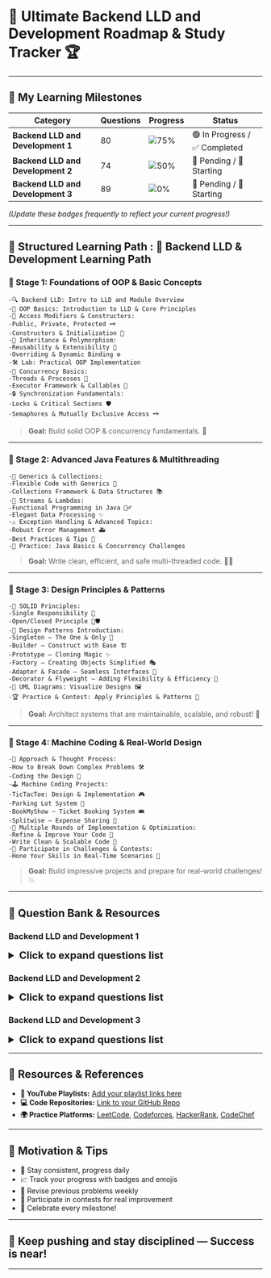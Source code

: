 # 🚀 **Ultimate Backend LLD and Development Roadmap & Study Tracker** 🏆

---

## 🎯 **My Learning Milestones**

| **Category**                      | **Questions** | **Progress** | **Status** |
|-----------------------------------|----------------|--------------|------------|
| **Backend LLD and Development 1** | 80 | ![75%](https://img.shields.io/badge/Progress-75%25-brightgreen) | 🟢 In Progress / ✅ Completed |
| **Backend LLD and Development 2** | 74 | ![50%](https://img.shields.io/badge/Progress-50%25-yellow) | 🔴 Pending / 🚧 Starting  |
| **Backend LLD and Development 3** | 89 | ![0%](https://img.shields.io/badge/Progress-20%25-red) | 🔴 Pending / 🚧 Starting |


*(Update these badges frequently to reflect your current progress!)*

---

## 📘 **Structured Learning Path : 📘 Backend LLD & Development Learning Path**

### 🌱 Stage 1: Foundations of OOP & Basic Concepts
    -🔍 Backend LLD: Intro to LLD and Module Overview
    -🧱 OOP Basics: Introduction to LLD & Core Principles
    -🔑 Access Modifiers & Constructors:
    -Public, Private, Protected 🗝️
    -Constructors & Initialization 🚀
    -🌳 Inheritance & Polymorphism:
    -Reusability & Extensibility 🎯
    -Overriding & Dynamic Binding ⚙️
    -🛠️ Lab: Practical OOP Implementation
    -🧵 Concurrency Basics:
    -Threads & Processes 🧵
    -Executor Framework & Callables 🚀
    -🔒 Synchronization Fundamentals:
    -Locks & Critical Sections 🛡️
    -Semaphores & Mutually Exclusive Access 🗝️
> **Goal:** Build solid OOP & concurrency fundamentals. 💪

---

### 🌟 Stage 2: Advanced Java Features & Multithreading

    -🌈 Generics & Collections:
    -Flexible Code with Generics 🎨
    -Collections Framework & Data Structures 📚
    -🌊 Streams & Lambdas:
    -Functional Programming in Java 🏄‍♂️
    -Elegant Data Processing ✨
    -⚠️ Exception Handling & Advanced Topics:
    -Robust Error Management 🚑
    -Best Practices & Tips 🚀
    -🧪 Practice: Java Basics & Concurrency Challenges

> **Goal:** Write clean, efficient, and safe multi-threaded code. 🧙‍♂️

---

### 🌟 Stage 3: Design Principles & Patterns

    -🧱 SOLID Principles:
    -Single Responsibility 👤
    -Open/Closed Principle 🚪🛡️
    -🔄 Design Patterns Introduction:
    -Singleton — The One & Only 👑
    -Builder — Construct with Ease 🏗️
    -Prototype — Cloning Magic ✨
    -Factory — Creating Objects Simplified 🎭
    -Adapter & Facade — Seamless Interfaces 🌉
    -Decorator & Flyweight — Adding Flexibility & Efficiency 🌟
    -🎨 UML Diagrams: Visualize Designs 🖼️
    -🏆 Practice & Contest: Apply Principles & Patterns 📝

> **Goal:** Architect systems that are maintainable, scalable, and robust! 🚀

---

### 🌟 Stage 4: Machine Coding & Real-World Design

    -🧩 Approach & Thought Process:
    -How to Break Down Complex Problems 🛠️
    -Coding the Design 🧮
    -🕹️ Machine Coding Projects:
    -TicTacToe: Design & Implementation 🎮
    -Parking Lot System 🚗
    -BookMyShow — Ticket Booking System 🎟️
    -Splitwise — Expense Sharing 💸
    -🚧 Multiple Rounds of Implementation & Optimization:
    -Refine & Improve Your Code 🔧
    -Write Clean & Scalable Code 🧼
    -🏅 Participate in Challenges & Contests:
    -Hone Your Skills in Real-Time Scenarios 🏁

> **Goal:** Build impressive projects and prepare for real-world challenges! 💥

---

## 🔖 Question Bank & Resources

### Backend LLD and Development 1

<details>
<summary style="font-weight:bold; font-size:20px;">Click to expand questions list</summary>

#### Backend LLD: Concurrency-4: Synchronization with Semaphores

| Question Summary                                | YouTube | Source Code                                                                                                                                                                                                              |
|-------------------------------------------------|---------|--------------------------------------------------------------------------------------------------------------------------------------------------------------------------------------------------------------------------|
| Synchronization using Semaphores -1             | [🔗](#) | [💻](#)                                                                                                                                                                                                                  |
| Synchronization using Semaphores -3             | [🔗](#) | [💻](#)                                                                                                                                                                                                                  |
| Synchronization using Semaphores -5             | [🔗](#) | [💻](#)                                                                                                                                                                                                                  |
| Concurrency Problems - Print In Order           | [🔗](#) | [💻](#)                                                                                                                                                                                                                  |
| Concurrency Problems - Print FooBar Alternately | [🔗](#) | [💻](#)                                                                                                                                                                                                                  |
| Synchronization using Semaphores -2             | [🔗](#) | [💻](#)                                                                                                                                                                                                                  |
| Synchronization using Semaphores -4             | [🔗](#) | [💻](#)                                                                                                                                                                                                                  |
| Synchronization using Semaphores -6             | [🔗](#) | [💻](#)                                                                                                                                                                                                                  |
| Concurrency Problems - Building H2O             | [🔗](#) | [💻](#)                                                                                                                                                                                                                  |
| Concurrency Problems - Print Zero Even Odd      | [🔗](#) | [💻ConcurrencyProblemsPrintZeroEvenOdd](src/lowLevelDesignModuleOne/QuestionAnswer/synchronizationwithSemaphores/assignment/ConcurrencyProblemsPrintZeroEvenOdd/originalQuestion/ConcurrencyProblemsPrintZeroEvenOdd.md) |
| Foo Bar Python LLD                              | [🔗](#) | [💻](#)                                                                                                                                                                                                                  |
| Print in Order Python LLD                       | [🔗](#) | [💻](#)                                                                                                                                                                                                                  |
| rinting Zeros Even Odd Python LLD               | [🔗](#) | [💻](#)                                                                                                                                                                                                                  |

</details>

### Backend LLD and Development 2

<details>
<summary style="font-weight:bold; font-size:20px;">Click to expand questions list</summary>

#### Backend LLD: Design Patterns: Builder

| Question Summary | YouTube | Source Code                                                                                                                                  |
|--------------------|---------|----------------------------------------------------------------------------------------------------------------------------------------------|
| Builder Message | [🔗](#) | [💻BuilderMessage](src/resources/questionList/lowLevelDesignModuleTwo/BackendLLDDesignPatternsBuilder/Assignment/BuilderMessage/ActualQuestion/BuilderMessage.md) |
| Builder - Query | [🔗](#) | [💻BuilderQuery](src/resources/questionList/lowLevelDesignModuleTwo/BackendLLDDesignPatternsBuilder/Assignment/BuilderQuery/ActualQuestion/BuilderQuery.md) |                                                                                                                                                           |
| Builder Configuration | [🔗](#) | [💻BuilderConfiguration](src/resources/questionList/lowLevelDesignModuleTwo/BackendLLDDesignPatternsBuilder/Assignment/BuilderConfiguration/ActualQuestion/BuilderConfiguration.md) |                                                                                                                                                           |
| db_config | [🔗](#) | [💻db_config](src/resources/questionList/lowLevelDesignModuleTwo/BackendLLDDesignPatternsBuilder/AdditionalProblem/db_config/ActualQuestion/db_config.md) |                                                                                                                                                      |
| Mesage | [🔗](#) | [💻Mesage](src/resources/questionList/lowLevelDesignModuleTwo/BackendLLDDesignPatternsBuilder/AdditionalProblem/Mesage/ActualQuestion/Mesage.md) |                                                                                                                                                      |
| Query Builder | [🔗](#) | [💻QueryBuilder](src/resources/questionList/lowLevelDesignModuleTwo/BackendLLDDesignPatternsBuilder/AdditionalProblem/QueryBuilder/ActualQuestion/QueryBuilder.md) |                                                                                                                                                      |



#### Backend LLD: Design Patterns: Prototype and Registry

| Question Summary | YouTube | Source Code                                                                                                                                  |
|------------------|---------|----------------------------------------------------------------------------------------------------------------------------------------------|
| Prototype User | [🔗](#) | [💻PrototypeUser](src/resources/questionList/lowLevelDesignModuleTwo/BackendLLDDesignPatternsPrototypeAndRegistry/Assignment/PrototypeUser/ActualQuestion/PrototypeUser.md) |
| Prototype Invoice | [🔗](#) | [💻PrototypeInvoice](src/resources/questionList/lowLevelDesignModuleTwo/BackendLLDDesignPatternsPrototypeAndRegistry/Assignment/PrototypeInvoice/ActualQuestion/PrototypeInvoice.md) |                                                                                                                                                           |
| Prototype Configuration | [🔗](#) | [💻PrototypeConfiguration](src/resources/questionList/lowLevelDesignModuleTwo/BackendLLDDesignPatternsPrototypeAndRegistry/Assignment/PrototypeConfiguration/ActualQuestion/PrototypeConfiguration.md) |                                                                                                                                                           |
| Config management | [🔗](#) | [💻ConfigManagement](src/resources/questionList/lowLevelDesignModuleTwo/BackendLLDDesignPatternsPrototypeAndRegistry/AdditionalProblem/ConfigManagement/ActualQuestion/ConfigManagement.md) |                                                                                                                                                      |
| Invoice Management | [🔗](#) | [💻InvoiceManagement](src/resources/questionList/lowLevelDesignModuleTwo/BackendLLDDesignPatternsPrototypeAndRegistry/AdditionalProblem/InvoiceManagement/ActualQuestion/InvoiceManagement.md) |                                                                                                                                                      |
| Booking | [🔗](#) | [💻Booking](src/resources/questionList/lowLevelDesignModuleTwo/BackendLLDDesignPatternsPrototypeAndRegistry/AdditionalProblem/Booking/ActualQuestion/Booking.md) |                                                                                                                                                      |
| Audio Player | [🔗](#) | [💻AudioPlayer](src/resources/questionList/lowLevelDesignModuleTwo/BackendLLDDesignPatternsPrototypeAndRegistry/AdditionalProblem/AudioPlayer/ActualQuestion/AudioPlayer.md) |
| Document Editor | [🔗](#) | [💻DocumentEditor](src/resources/questionList/lowLevelDesignModuleTwo/BackendLLDDesignPatternsPrototypeAndRegistry/AdditionalProblem/DocumentEditor/ActualQuestion/DocumentEditor.md) |                                                                                                                                                           |
| Notification System | [🔗](#) | [💻NotificationSystem](src/resources/questionList/lowLevelDesignModuleTwo/BackendLLDDesignPatternsPrototypeAndRegistry/AdditionalProblem/NotificationSystem/ActualQuestion/NotificationSystem.md) |                                                                                                                                                           |
| audio_player | [🔗](#) | [💻audio_player](src/resources/questionList/lowLevelDesignModuleTwo/BackendLLDDesignPatternsPrototypeAndRegistry/AdditionalProblem/audio_player/ActualQuestion/audio_player.md) |                                                                                                                                                      |
| document_editor | [🔗](#) | [💻document_editor](src/resources/questionList/lowLevelDesignModuleTwo/BackendLLDDesignPatternsPrototypeAndRegistry/AdditionalProblem/document_editor/ActualQuestion/document_editor.md) |                                                                                                                                                      |
| notification_system | [🔗](#) | [💻notification_system](src/resources/questionList/lowLevelDesignModuleTwo/BackendLLDDesignPatternsPrototypeAndRegistry/AdditionalProblem/notification_system/ActualQuestion/notification_system.md) |                                                                                                                                                      |
| Data Analysis | [🔗](#) | [💻DataAnalysis](src/resources/questionList/lowLevelDesignModuleTwo/BackendLLDDesignPatternsPrototypeAndRegistry/AdditionalProblem/DataAnalysis/ActualQuestion/DataAnalysis.md) |                                                                                                                                                           |
| Image editor | [🔗](#) | [💻Imageeditor](src/resources/questionList/lowLevelDesignModuleTwo/BackendLLDDesignPatternsPrototypeAndRegistry/AdditionalProblem/Imageeditor/ActualQuestion/Imageeditor.md) |                                                                                                                                                      |
| User API Python | [🔗](#) | [💻UserAPIPython](src/resources/questionList/lowLevelDesignModuleTwo/BackendLLDDesignPatternsPrototypeAndRegistry/AdditionalProblem/UserAPIPython/ActualQuestion/UserAPIPython.md) |                                                                                                                                                      |

</details>

### Backend LLD and Development 3

<details>
<summary style="font-weight:bold; font-size:20px;">Click to expand questions list</summary>

#### Maths: Combinatorics Basics
| Question Summary | YouTube | Source Code |
|--------------------|---------|--------------|
| Pascal Triangle | [🔗](#) | [💻](#) |
| Excel Column Title | [🔗](#) | [💻](#) |
| Compute nCr % m | [🔗](#) | [💻](#) |
| Excel Column Number | [🔗](#) | [💻](#) |
| Number of Digit One | [🔗](#) | [💻](#) |
| Consecutive Numbers Sum | [🔗](#) | [💻](#) |

---
</details>

---



## 🔗 **Resources & References**

- **🔴 YouTube Playlists:** [Add your playlist links here](#)
- **💻 Code Repositories:** [Link to your GitHub Repo](#)
- **🌍 Practice Platforms:** [LeetCode](https://leetcode.com), [Codeforces](https://codeforces.com), [HackerRank](https://www.hackerrank.com), [CodeChef](https://www.codechef.com)

---

## 🚀 **Motivation & Tips**

- 💪 Stay consistent, progress daily
- 📈 Track your progress with badges and emojis
- 🔁 Revise previous problems weekly
- 🎯 Participate in contests for real improvement
- 🎉 Celebrate every milestone!

---

## **🌟 Keep pushing and stay disciplined — Success is near!**

---



